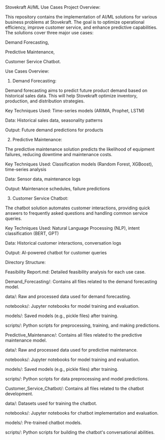 Stovekraft AI/ML Use Cases
Project Overview:

This repository contains the implementation of AI/ML solutions for various business problems at Stovekraft. The goal is to optimize operational efficiency, improve customer service, and enhance predictive capabilities. The solutions cover three major use cases:

Demand Forecasting, 

Predictive Maintenance,

Customer Service Chatbot.


Use Cases Overview:

1. Demand Forecasting:

Demand forecasting aims to predict future product demand based on historical sales data. This will help Stovekraft optimize inventory, production, and distribution strategies.

Key Techniques Used: Time-series models (ARIMA, Prophet, LSTM)

Data: Historical sales data, seasonality patterns

Output: Future demand predictions for products

2. Predictive Maintenance:

The predictive maintenance solution predicts the likelihood of equipment failures, reducing downtime and maintenance costs.

Key Techniques Used: Classification models (Random Forest, XGBoost), time-series analysis

Data: Sensor data, maintenance logs

Output: Maintenance schedules, failure predictions

3. Customer Service Chatbot:

The chatbot solution automates customer interactions, providing quick answers to frequently asked questions and handling common service queries.

Key Techniques Used: Natural Language Processing (NLP), intent classification (BERT, GPT)

Data: Historical customer interactions, conversation logs

Output: AI-powered chatbot for customer queries

Directory Structure:

Feasibility Report.md: Detailed feasibility analysis for each use case.

Demand_Forecasting/: Contains all files related to the demand forecasting model.

data/: Raw and processed data used for demand forecasting.

notebooks/: Jupyter notebooks for model training and evaluation.

models/: Saved models (e.g., pickle files) after training.

scripts/: Python scripts for preprocessing, training, and making predictions.

Predictive_Maintenance/: Contains all files related to the predictive maintenance model.

data/: Raw and processed data used for predictive maintenance.

notebooks/: Jupyter notebooks for model training and evaluation.

models/: Saved models (e.g., pickle files) after training.

scripts/: Python scripts for data preprocessing and model predictions.

Customer_Service_Chatbot/: Contains all files related to the chatbot development.

data/: Datasets used for training the chatbot.

notebooks/: Jupyter notebooks for chatbot implementation and evaluation.

models/: Pre-trained chatbot models.

scripts/: Python scripts for building the chatbot's conversational abilities.

